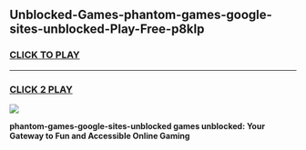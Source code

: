 
## Unblocked-Games-phantom-games-google-sites-unblocked-Play-Free-p8klp
<h3>
<a href="https://premium76.site?title=phantom-games-google-sites-unblocked&ref=15A">CLICK TO PLAY</a></h3>
<hr>

<h3>
<a href="https://premium76.site?title=phantom-games-google-sites-unblocked&ref=15A">CLICK 2 PLAY</a>
  
</h3>

<a href="https://premium76.site?title=phantom-games-google-sites-unblocked&ref=15A"><img src="https://clearcache.store/games.png"></a>


**phantom-games-google-sites-unblocked games unblocked: Your Gateway to Fun and Accessible Online Gaming**
